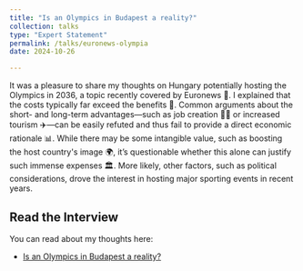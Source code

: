 ```yaml
---
title: "Is an Olympics in Budapest a reality?"
collection: talks
type: "Expert Statement"
permalink: /talks/euronews-olympia
date: 2024-10-26

---
```

It was a pleasure to share my thoughts on Hungary potentially hosting the Olympics in 2036, a topic recently covered by Euronews 📰. I explained that the costs typically far exceed the benefits 💸. Common arguments about the short- and long-term advantages—such as job creation 👷‍♂️ or increased tourism ✈️—can be easily refuted and thus fail to provide a direct economic rationale 📊.
While there may be some intangible value, such as boosting the host country's image 🌍, it’s questionable whether this alone can justify such immense expenses 🏛️. More likely, other factors, such as political considerations, drove the interest in hosting major sporting events in recent years.

## Read the Interview
You can read about my thoughts here:
- [Is an Olympics in Budapest a reality?]([https://de.euronews.com/2024/06/18/die-fussball-em-wird-die-deutsche-wirtschaft-nicht-aus-der-stagnation-holen](https://hu.euronews.com/2024/10/26/van-e-realitasa-egy-budapesti-olimpianak))
